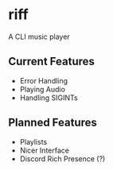 # riff
A CLI music player

## Current Features
- Error Handling
- Playing Audio
- Handling SIGINTs

## Planned Features
- Playlists
- Nicer Interface
- Discord Rich Presence (?)
